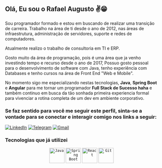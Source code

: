 ## Olá, Eu sou o Rafael Augusto :v:😁

Sou programador formado e estou em buscando de realizar uma transição de carreira. Trabalho na área de ti desde o ano de 2012, nas áreas de infraestrutura, administração de servidores, suporte e redes de computadores. 

Atualmente realizo o trabalho de consultoria em TI e ERP.

Gosto muito da área de programação, pois é uma área que ja venho investindo tempo e recurso desde o ano de 2017, Possuo gosto pessoal para o desenvolvimento de software com Java, tenho experiência com Databases e tenho cursos na área de Front End "Web e Mobile".

No momento sigo me especializando nestas tecnologias, **Java**, **Spring Boot** e **Angular** para me tornar um programador **Full Stack de Sucesso haha** e também continuo em busca da tão sonhada primeira experiencia formal para vivenciar a rotina completa de um dev em ambiente corporativo.

### Se faz sentido para você me seguir este perfil, sinta-se a vontade para se conectar e interagir comigo nos links a seguir:

  [![LinkedIn](https://img.shields.io/badge/linkedin-%230077B5.svg?style=for-the-badge&logo=linkedin&logoColor=white)](https://www.linkedin.com/in/sr-rafaelaugusto/)
  [![Telegram](https://img.shields.io/badge/Telegram-2CA5E0?style=for-the-badge&logo=telegram&logoColor=white)](https://t.me/sr_rafaelaugusto)
  [![Gmail](https://img.shields.io/badge/Gmail-D14836?style=for-the-badge&logo=gmail&logoColor=white)](mailto:sr.rafaelaugusto@gmail.com)

### Tecnologias que já utilizei 

<div align="center">
	<code><img height="50" src="https://user-images.githubusercontent.com/25181517/117201156-9a724800-adec-11eb-9a9d-3cd0f67da4bc.png" alt="Java" title="Java" /></code>
	<code><img height="50" src="https://user-images.githubusercontent.com/25181517/183891303-41f257f8-6b3d-487c-aa56-c497b880d0fb.png" alt="Spring Boot" title="Spring Boot" /></code>
<code><img height="50" src="https://user-images.githubusercontent.com/25181517/183897015-94a058a6-b86e-4e42-a37f-bf92061753e5.png" alt="React" title="React" /></code>
	<code><img height="50" src="https://user-images.githubusercontent.com/25181517/192108372-f71d70ac-7ae6-4c0d-8395-51d8870c2ef0.png" alt="Git" title="Git" /></code>
	
</div></br>

